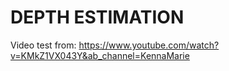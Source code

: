 # DEPTH ESTIMATION

Video test from: https://www.youtube.com/watch?v=KMkZ1VX043Y&ab_channel=KennaMarie
